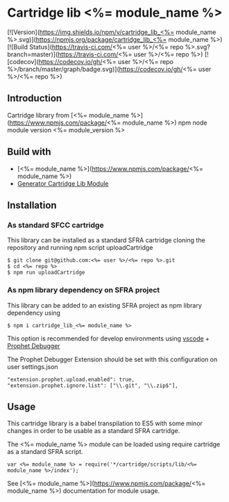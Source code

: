 # Cartridge lib <%= module_name %>

[![Version](https://img.shields.io/npm/v/cartridge_lib_<%= module_name %>.svg)](https://npmjs.org/package/cartridge_lib_<%= module_name %>)
[![Build Status](https://travis-ci.com/<%= user %>/<%= repo %>.svg?branch=master)](https://travis-ci.com/<%= user %>/<%= repo %>)
[![codecov](https://codecov.io/gh/<%= user %>/<%= repo %>/branch/master/graph/badge.svg)](https://codecov.io/gh/<%= user %>/<%= repo %>)

## Introduction

Cartridge library from [<%= module_name %>](https://www.npmjs.com/package/<%= module_name %>) npm  node module version <%= module_version %>

## Build with

* [<%= module_name %>](https://www.npmjs.com/package/<%= module_name %>)
* [Generator Cartridge Lib Module](https://www.npmjs.com/package/generator-cartridge-lib-module)

## Installation

### As standard SFCC cartridge

This library can be installed as a standard SFRA cartridge cloning the repository and running npm script uploadCartridge

````
$ git clone git@github.com:<%= user %>/<%= repo %>.git
$ cd <%= repo %>
$ npm run uploadCartridge
````

### As npm library dependency on SFRA project

This library can be added to an existing SFRA project as npm library dependency using

````
$ npm i cartridge_lib_<%= module_name %>
````

This option is recommended for develop environments using [vscode](https://code.visualstudio.com/) + [Prophet Debugger](https://marketplace.visualstudio.com/items?itemName=SqrTT.prophet)

The Prophet Debugger Extension should be set with this configuration on user settings.json
````
"extension.prophet.upload.enabled": true,
"extension.prophet.ignore.list": ["\\.git", "\\.zip$"],
````

## Usage

This cartridge library is a babel transpilation to ES5 with some minor changes in order to be usable as a standard SFRA cartridge.

The <%= module_name %> module can be loaded using require cartridge as a standard SFRA script.

````
var <%= module_name %> = require('*/cartridge/scripts/lib/<%= module_name %>/index');
````

See [<%= module_name %>](https://www.npmjs.com/package/<%= module_name %>) documentation for module usage.
